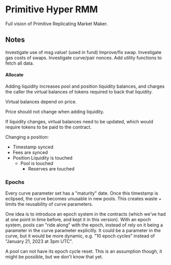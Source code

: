 # Primitive Hyper RMM

Full vision of Primitive Replicating Market Maker.

## Notes

Investigate use of msg.value! (used in fund)
Improve/fix swap.
Investigate gas costs of swaps.
Investigate curve/pair nonces.
Add utility functions to fetch all data.

#### Allocate

Adding liquidity increases pool and position liquidity balances, and charges the caller the virtual balances of tokens required to back that liquidity.

Virtual balances depend on price.

Price should not change when adding liquidity.

If liquidity changes, virtual balances need to be updated, which would require tokens to be paid to the contract.

Changing a position:

- Timestamp synced
- Fees are synced
- Position Liquidity is touched
  - Pool is touched
    - Reserves are touched

### Epochs

Every curve parameter set has a "maturity" date. Once this timestamp is eclipsed, the curve becomes unusable in new pools. This creates waste + limits the reusability of curve parameters.

One idea is to introduce an epoch system in the contracts (which we've had at one point in time before, and kept it in this version). With an epoch system, pools can "ride along" with the epoch, instead of rely on it being a parameter in the curve parameter explicitly. It could be a parameter in the curve, but it would be more dynamic, e.g. "10 epoch cycles" instead of "January 21, 2023 at 3pm UTC".

A pool can not have its epoch cycle reset. This is an assumption though, it might be possible, but we don't know that yet.
